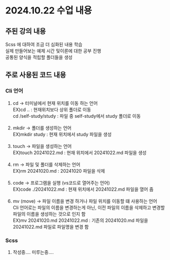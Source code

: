 # 2024.10.22 수업 내용

## 주된 강의 내용

Scss 에 대하여 조금 더 심화된 내용 학습 <br>
실제 만들어보는 예제 시간 및이론에 대한 공부 진행 <br>
공통된 양식을 적립할 폴더들을 생성 <br>

## 주로 사용된 코드 내용

### Cli 언어

1. cd -> 터미널에서 현재 위치를 이동 하는 언어 <br>
   EX)cd .. : 현재위치보다 상위 폴더로 이동 <br>
   cd /self-study/study : 파일 중 self-study에서 study 폴더로 이동 <br>
   <br>
2. mkdir -> 폴더를 생성하는 언어<br>
   EX)mkdir study : 현재 위치에서 study 파일을 생성<br>
   <br>
3. touch -> 파일을 생성하는 언어<br>
   EX)touch 20241022.md : 현재 위치에서 20241022.md 파일을 생성<br>
   <br>
4. rm -> 파일 및 폴더를 삭제하는 언어<br>
   EX)rm 20241020.md : 20241020 파일을 삭제 <br>
   <br>
5. code -> 프로그램을 실행 (vs코드로 열어주는 언어)<br>
   EX)code ./20241022.md : 현재 위치에서 20241022.md 파일을 열어 줌 <br>
   <br>
6. mv (move) -> 파일 이름을 변경 하거나 파일 위치를 이동할 떄 사용하는 언어 <br>
   Cli 언어로는 파일의 이름을 변경하는게 아닌, 이전 파일의 이름을 삭제하고 변경할 파일의 이름을 생성하는 것으로 인지 함 <br>
   EX)mv 20241020.md 20241022.md : 기존의 20241020.md 파일을 20241022.md 파일로 파일명을 변경 함

### Scss

1. 작성중.... 미루는중....
